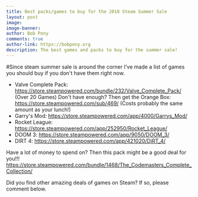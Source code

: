 ```yaml
---
title: Best packs/games to buy for the 2018 Steam Summer Sale
layout: post
image: 
image-banner: 
author: Bob Pony
comments: true
author-link: https://bobpony.org
description: The best games and packs to buy for the summer sale!
---
```

#Since steam summer sale is around the corner I've made a list of games you should buy if you don't have them right now.

- Valve Complete Pack: https://store.steampowered.com/bundle/232/Valve_Complete_Pack/ (Over 20 Games)
Don't have enough? Then get the Orange Box: https://store.steampowered.com/sub/469/ (Costs probably the same amount as your lunch!)
- Garry's Mod: https://store.steampowered.com/app/4000/Garrys_Mod/
- Rocket League: https://store.steampowered.com/app/252950/Rocket_League/
- DOOM 3: https://store.steampowered.com/app/9050/DOOM_3/
- DIRT 4: https://store.steampowered.com/app/421020/DiRT_4/

Have a lot of money to spend on? Then this pack might be a good deal for you!!!
https://store.steampowered.com/bundle/1468/The_Codemasters_Complete_Collection/

Did you find other amazing deals of games on Steam? If so, please comment below.

